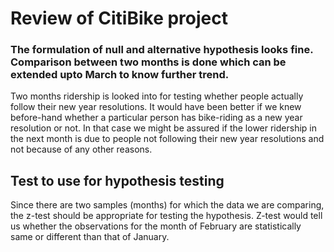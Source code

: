 # Review of CitiBike project

### The formulation of null and alternative hypothesis looks fine. Comparison between two months is done which can be extended upto March to know further trend.

Two months ridership is looked into for testing whether people actually follow their new year resolutions. It would have been better if we knew before-hand whether a particular person has bike-riding as a new year resolution or not. In that
case we might be assured if the lower ridership in the next month is due to people not following their new year resolutions and not because of any other reasons.
## Test to use for hypothesis testing

Since there are two samples (months) for which the data we are comparing, the z-test should be appropriate for testing the hypothesis.
Z-test would tell us whether the observations for the month of February are statistically same or different than that of January. 
